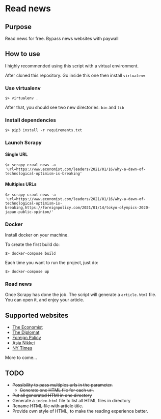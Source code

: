 # Read news

## Purpose
Read news for free. Bypass news websites with paywall

## How to use
I highly recommended using this script with a virtual environment.

After cloned this repository. Go inside this one then install `virtualenv`

### Use virtualenv
```shell
$> virtualenv .
```
After that, you should see two new directories: `bin` and `lib`

### Install dependencies
```shell
$> pip3 install -r requirements.txt
```

### Launch Scrapy

#### Single URL
```shell
$> scrapy crawl news -a 'url=https://www.economist.com/leaders/2021/01/16/why-a-dawn-of-technological-optimism-is-breaking'
```

#### Multiples URLs
```shell
$> scrapy crawl news -a 'url=https://www.economist.com/leaders/2021/01/16/why-a-dawn-of-technological-optimism-is-breaking,https://foreignpolicy.com/2021/01/14/tokyo-olympics-2020-japan-public-opinion/'
```

### Docker
Install docker on your machine.

To create the first build do:
```shell
$> docker-compose build
```

Each time you want to run the project, just do:
```shell
$> docker-compose up
```

### Read news
Once Scrapy has done the job. The script will generate a `article.html` file. You can open it, and enjoy your article. 

## Supported websites
* <a href="https://economist.com" target="_blank">The Economist</a>
* <a href="https://thediplomat.com" target="_blank">The Diplomat</a>
* <a href="https://foreignpolicy.com" target="_blank">Foreign Policy</a>
* <a href="https://asia.nikkei.com" target="_blank">Asia Nikkei</a>
* <a href="https://nytimes.com" target="_blank">NY Times</a>

More to come...

## TODO
* ~~Possibility to pass multiples urls in the parameter.~~
  * ~~Generate one HTML file for each url.~~
* ~~Put all generated HTMl in one directory~~
* Generate a `index.html` file to list all HTML files in directory
* ~~Rename HTML file with article title.~~
* Provide own style of HTML, to make the reading experience better.
